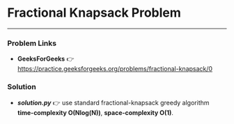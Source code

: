 # Fractional Knapsack Problem

---

### Problem Links
- **__GeeksForGeeks__** :point_right: https://practice.geeksforgeeks.org/problems/fractional-knapsack/0

### Solution
- **_solution.py_** :point_right: use standard fractional-knapsack greedy algorithm **time-complexity O(Nlog(N))**, **space-complexity O(1)**.
